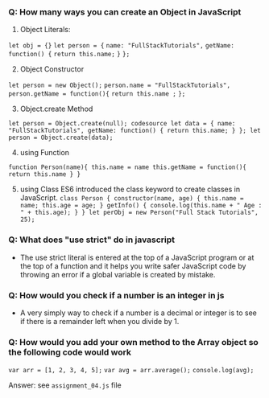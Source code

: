 <!--
 * @Author: Hanfan Wang
 * @Date: 2020-07-21 22:13:45
 * @LastEditTime: 2020-07-21 22:50:23
-->

### Q: How many ways you can create an Object in JavaScript

1. Object Literals:

`let obj = {}`
`let person = {`
  `name: "FullStackTutorials",`
  `getName: function() {`
    `return this.name;`
  `}`
`};`

2. Object Constructor

`let person = new Object();`
`person.name = "FullStackTutorials",`
`person.getName = function(){`
 ` return this.name ; `
`};`

3. Object.create Method

`let person = Object.create(null);
codesource
let data = {
  name: "FullStackTutorials",
  getName: function() {
    return this.name;
  }
};
let person = Object.create(data);`

4. using Function

`function Person(name){
  this.name = name
  this.getName = function(){
    return this.name
  }
}`

5. using Class
ES6 introduced the class keyword to create classes in JavaScript.
`class Person {
  constructor(name, age) {
    this.name = name;
    this.age = age;
  }
  getInfo() {
    console.log(this.name + " Age : " + this.age);
  }
}
let perObj = new Person("Full Stack Tutorials", 25);`

### Q: What does "use strict" do in javascript

- The use strict literal is entered at the top of a JavaScript program or at the top of a function and it helps you write safer JavaScript code by throwing an error if a global variable is created by mistake.

### Q: How would you check if a number is an integer in js

- A very simply way to check if a number is a decimal or integer is to see if there is a remainder left when you divide by 1.

### Q: How would you add your own method to the Array object so the following code would work

`var arr = [1, 2, 3, 4, 5];`
`var avg = arr.average();`
`console.log(avg);`

Answer: see `assignment_04.js` file
